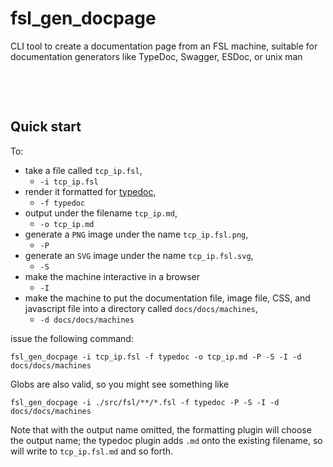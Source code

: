 # fsl_gen_docpage
CLI tool to create a documentation page from an FSL machine, suitable for documentation generators like TypeDoc, Swagger, ESDoc, or unix man




&nbsp;

&nbsp;

## Quick start

To:

* take a file called `tcp_ip.fsl`, 
    * `-i tcp_ip.fsl`
* render it formatted for [typedoc](https://typedoc.org/), 
    * `-f typedoc`
* output under the filename `tcp_ip.md`, 
    * `-o tcp_ip.md`
* generate a `PNG` image under the name `tcp_ip.fsl.png`, 
    * `-P`
* generate an `SVG` image under the name `tcp_ip.fsl.svg`, 
    * `-S`
* make the machine interactive in a browser
    * `-I`
* make the machine to put the documentation file, image file, CSS, and 
  javascript file into a directory called `docs/docs/machines`, 
    * `-d docs/docs/machines`
  
issue the following command:

```
fsl_gen_docpage -i tcp_ip.fsl -f typedoc -o tcp_ip.md -P -S -I -d docs/docs/machines
```

Globs are also valid, so you might see something like

```
fsl_gen_docpage -i ./src/fsl/**/*.fsl -f typedoc -P -S -I -d docs/docs/machines
```

Note that with the output name omitted, the formatting plugin will choose the output
name; the typedoc plugin adds `.md` onto the existing filename, so will write to
`tcp_ip.fsl.md` and so forth.
